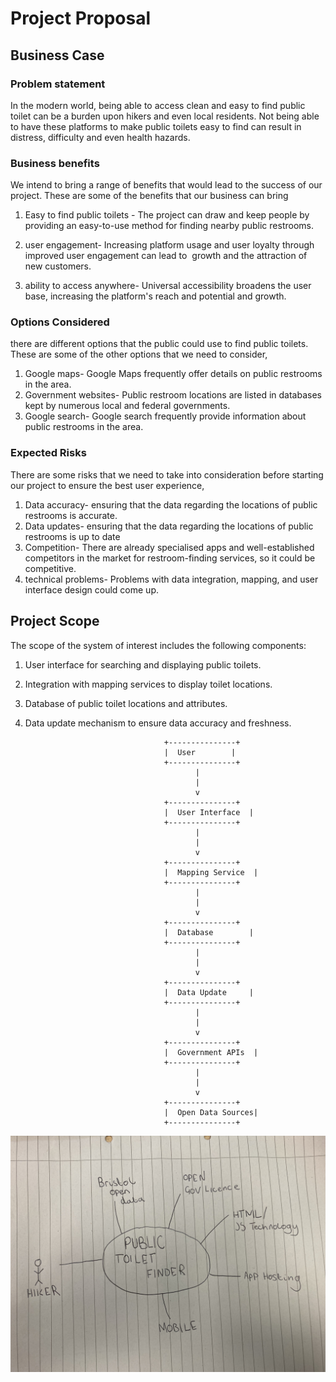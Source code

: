 # Project Proposal

## Business Case

### Problem statement
In the modern world, being able to access clean and easy to find public toilet can be a burden upon hikers and even local residents. Not being able to have these platforms to make public toilets easy to find can result in distress, difficulty and even health hazards.

### Business benefits
We intend to bring a range of benefits that would lead to the success of our project. These are some of the benefits that our business can bring 

1. Easy to find public toilets - The project can draw and keep people by providing an easy-to-use method for finding nearby public restrooms.

2. user engagement- Increasing platform usage and user loyalty through improved user engagement can lead to  growth and the attraction of new customers.

3. ability to access anywhere- Universal accessibility broadens the user base, increasing the platform's reach and potential and growth.

### Options Considered
there are different options that the public could use to find public toilets. These are some of the other options that we need to consider,

1. Google maps-  Google Maps frequently offer details on public restrooms in the area.  
2. Government websites- Public restroom locations are listed in databases kept by numerous local and federal governments. 
3. Google search- Google search frequently provide information about public restrooms in the area.

### Expected Risks
There are some risks that we need to take into consideration before starting our project to ensure the best user experience,

1. Data accuracy- ensuring that the data regarding the locations of public restrooms is accurate.
2. Data updates- ensuring that the data regarding the locations of public restrooms is up to date
3. Competition- There are already specialised apps and well-established competitors in the market for restroom-finding services, so it could be competitive.
4. technical problems- Problems with data integration, mapping, and user interface design could come up.


## Project Scope
The scope of the system of interest includes the following components:

1. User interface for searching and displaying public toilets.
2. Integration with mapping services to display toilet locations.
3. Database of public toilet locations and attributes.
4. Data update mechanism to ensure data accuracy and freshness.

                                      +---------------+
                                      |  User        |
                                      +---------------+
                                             |
                                             |
                                             v
                                      +---------------+
                                      |  User Interface  |
                                      +---------------+
                                             |
                                             |
                                             v
                                      +---------------+
                                      |  Mapping Service  |
                                      +---------------+
                                             |
                                             |
                                             v
                                      +---------------+
                                      |  Database        |
                                      +---------------+
                                             |
                                             |
                                             v
                                      +---------------+
                                      |  Data Update     |
                                      +---------------+
                                             |
                                             |
                                             v
                                      +---------------+
                                      |  Government APIs  |
                                      +---------------+
                                             |
                                             |
                                             v
                                      +---------------+
                                      |  Open Data Sources|
                                      +---------------+

![Insert your Context Diagram Here](images/condi.png.jpg)
